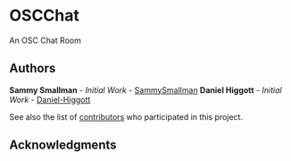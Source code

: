 # OSCChat
An OSC Chat Room

## Authors

**Sammy Smallman** - *Initial Work* - [SammySmallman](https://github.com/sammysmallman)
**Daniel Higgott** - *Initial Work* - [Daniel-Higgott](https://github.com/daniel-higgott)

See also the list of [contributors](https://github.com/SammyTheHand/OSCChat/graphs/contributors) who participated in this project.

## Acknowledgments
